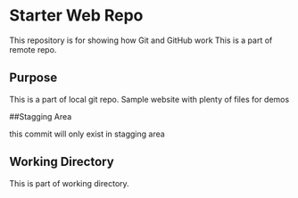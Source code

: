 # Starter Web Repo

This repository is for showing how Git and GitHub work
This is a part of remote repo.
## Purpose

This is a part of local git repo.
Sample website with plenty of files for demos

##Stagging Area

this commit will only exist in stagging area

## Working Directory

This is part of working directory.

